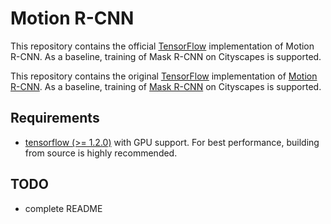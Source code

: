 # Motion R-CNN
This repository contains the official
[TensorFlow](https://tensorflow.org) 
implementation of Motion R-CNN. As a baseline, training of Mask R-CNN on 
Cityscapes
is supported.

This repository contains the original
[TensorFlow](https://tensorflow.org) 
implementation of
[Motion R-CNN](TODO).
As a baseline, training of
[Mask R-CNN](https://arxiv.org/abs/1703.06870)
on Cityscapes is supported.

## Requirements

- [tensorflow (>= 1.2.0)](https://www.tensorflow.org/install/install_linux) with GPU support.
  For best performance, building from source is highly recommended.


## TODO
- complete README
